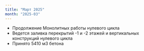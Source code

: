 ```yaml
---
title: "Март 2025"
month: "2025-03"
---
```


- Продолжение Монолитных работы нулевого цикла
- Ведется заливка перекрытий -1 и -2 этажей и вертикальных конструкций нулевого цикла
- Принято 5410 м3 бетона